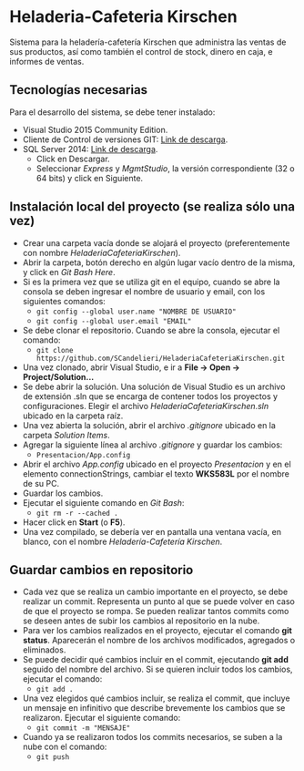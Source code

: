 # Heladeria-Cafeteria Kirschen

Sistema para la heladería-cafetería Kirschen que administra las ventas de sus productos, así como también el control de stock, dinero en caja, e informes de ventas.

## Tecnologías necesarias

Para el desarrollo del sistema, se debe tener instalado:
  + Visual Studio 2015 Community Edition.
  + Cliente de Control de versiones GIT: [Link de descarga](https://git-scm.com/download/win).
  + SQL Server 2014: [Link de descarga](https://www.microsoft.com/en-US/download/details.aspx?id=42299).
    + Click en Descargar.
    + Seleccionar *Express* y *MgmtStudio*, la versión correspondiente (32 o 64 bits) y click en Siguiente.

## Instalación local del proyecto (se realiza sólo una vez)
  + Crear una carpeta vacía donde se alojará el proyecto (preferentemente con nombre *HeladeriaCafeteriaKirschen*).
  + Abrir la carpeta, botón derecho en algún lugar vacío dentro de la misma, y click en *Git Bash Here*.
  + Si es la primera vez que se utiliza git en el equipo, cuando se abre la consola se deben ingresar el nombre de usuario y email, con los siguientes comandos:
    + ```git config --global user.name "NOMBRE DE USUARIO"```
    + ```git config --global user.email "EMAIL"```
  + Se debe clonar el repositorio. Cuando se abre la consola, ejecutar el comando:
    + ``` git clone https://github.com/SCandelieri/HeladeriaCafeteriaKirschen.git ```
  + Una vez clonado, abrir Visual Studio, e ir a **File -> Open -> Project/Solution...**
  + Se debe abrir la solución. Una solución de Visual Studio es un archivo de extensión .sln que se encarga de contener todos los proyectos y configuraciones. Elegir el archivo *HeladeriaCafeteriaKirschen.sln* ubicado en la carpeta raíz.
  + Una vez abierta la solución, abrir el archivo *.gitignore* ubicado en la carpeta *Solution Items*.
  + Agregar la siguiente línea al archivo *.gitignore* y guardar los cambios:
    + ``` Presentacion/App.config ```
  + Abrir el archivo *App.config* ubicado en el proyecto *Presentacion* y en el elemento connectionStrings, cambiar el texto **WKS583L** por el nombre de su PC.
  + Guardar los cambios.
  + Ejecutar el siguiente comando en *Git Bash*:
	+ ``` git rm -r --cached . ```
  + Hacer click en **Start** (o **F5**).
  + Una vez compilado, se debería ver en pantalla una ventana vacía, en blanco, con el nombre *Heladería-Cafetería Kirschen*.

## Guardar cambios en repositorio
  + Cada vez que se realiza un cambio importante en el proyecto, se debe realizar un commit. Representa un punto al que se puede volver en caso de que el proyecto se rompa. Se pueden realizar tantos commits como se deseen antes de subir los cambios al repositorio en la nube.
  + Para ver los cambios realizados en el proyecto, ejecutar el comando **git status**. Aparecerán el nombre de los archivos modificados, agregados o eliminados.
  + Se puede decidir qué cambios incluir en el commit, ejecutando **git add** seguido del nombre del archivo. Si se quieren incluir todos los cambios, ejecutar el comando:
    + ``` git add . ```
  + Una vez elegidos qué cambios incluir, se realiza el commit, que incluye un mensaje en infinitivo que describe brevemente los cambios que se realizaron. Ejecutar el siguiente comando:
    + ``` git commit -m "MENSAJE" ```
  + Cuando ya se realizaron todos los commits necesarios, se suben a la nube con el comando:
    + ``` git push ```
